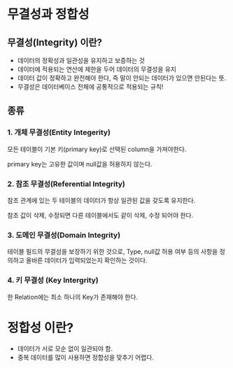 # 무결성과 정합성

## 무결성(Integrity) 이란?

- 데이터의 정확성과 일관성을 유지하고 보증하는 것
- 데이터에 적용되는 연산에 제한을 두어 데이터의 무결성을 유지
- 데이터 값이 정확하고 완전해야 한다, 즉 말이 안되는 데이터가 있으면 안된다는 뜻.
- 무결성은 데이터베이스 전체에 공통적으로 적용되는 규칙!

## 종류

### 1. 개체 무결성(Entity Integerity)

모든 테이블이 기본 키(primary key)로 선택된 column을 가져야한다.

primary key는 고유한 값이며 null값을 허용하지 않는다.

### 2. 참조 무결성(Referential Integrity)

참조 관계에 있는 두 테이블의 데이터가 항상 일관된 값을 갖도록 유지한다.

참조 값이 삭제, 수정되면 다른 테이블에서도 같이 삭제, 수정 되어야 한다.

### 3. 도메인 무결성(Domain Integrity)

테이블 필드의 무결성을 보장하기 위한 것으로, Type, null값 허용 여부 등의 사항을 정의하고 올바른 데이터가 입력되었는지 확인하는 것이다.

### 4. 키 무결성 (Key Intergrity)

  한 Relation에는 최소 하나의 Key가 존재해야 한다.

# 정합성 이란?

- 데이터가 서로 모순 없이 일관되야 함.
- 중복 데이터를 많이 사용하면 정합성을 맞추기 어렵다.
